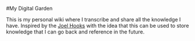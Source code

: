 #My Digital Garden

This is my personal wiki where I transcribe and share all the knowledge I have. Inspired by the [Joel Hooks](https://joelhooks.com/digital-garden)
with the idea that this can be used to store knowledge that I can go back and reference in the future.